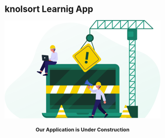 # knolsort Learnig App

<img src="./src/assets/construct.svg" alt="construct" align="cenet" />

### <p align="center">Our Application is Under Construction</p>
